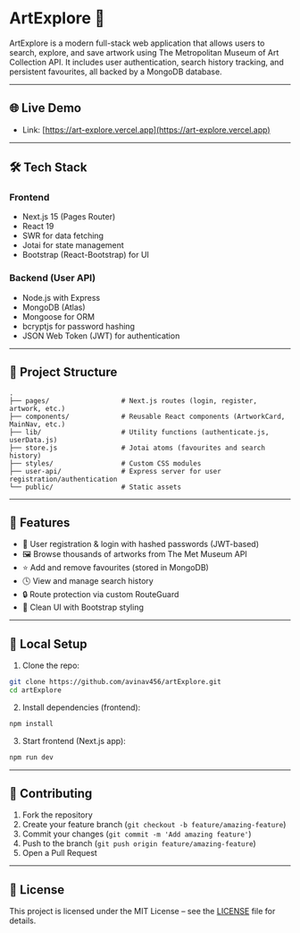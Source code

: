 # ArtExplore 🎨

ArtExplore is a modern full-stack web application that allows users to search, explore, and save artwork using The Metropolitan Museum of Art Collection API. It includes user authentication, search history tracking, and persistent favourites, all backed by a MongoDB database.

---

## 🌐 Live Demo
- Link: [https://art-explore.vercel.app](https://art-explore.vercel.app)
---

## 🛠 Tech Stack

### Frontend
- Next.js 15 (Pages Router)
- React 19
- SWR for data fetching
- Jotai for state management
- Bootstrap (React-Bootstrap) for UI

### Backend (User API)
- Node.js with Express
- MongoDB (Atlas)
- Mongoose for ORM
- bcryptjs for password hashing
- JSON Web Token (JWT) for authentication

---

## 📁 Project Structure

```
.
├── pages/                  # Next.js routes (login, register, artwork, etc.)
├── components/             # Reusable React components (ArtworkCard, MainNav, etc.)
├── lib/                    # Utility functions (authenticate.js, userData.js)
├── store.js                # Jotai atoms (favourites and search history)
├── styles/                 # Custom CSS modules
├── user-api/               # Express server for user registration/authentication
└── public/                 # Static assets
```



---

## 🚀 Features

- 🔐 User registration & login with hashed passwords (JWT-based)
- 🖼 Browse thousands of artworks from The Met Museum API
- ⭐ Add and remove favourites (stored in MongoDB)
- 🕓 View and manage search history
- 🔒 Route protection via custom RouteGuard
- 📄 Clean UI with Bootstrap styling

---

## 🧪 Local Setup

1. Clone the repo:

```bash
git clone https://github.com/avinav456/artExplore.git
cd artExplore
```

2. Install dependencies (frontend):

```bash
npm install
```

3. Start frontend (Next.js app):

```bash
npm run dev
```


---


## 🤝 Contributing

1. Fork the repository  
2. Create your feature branch (`git checkout -b feature/amazing-feature`)  
3. Commit your changes (`git commit -m 'Add amazing feature'`)  
4. Push to the branch (`git push origin feature/amazing-feature`)  
5. Open a Pull Request  

---

## 📄 License

This project is licensed under the MIT License – see the [LICENSE](LICENSE) file for details.